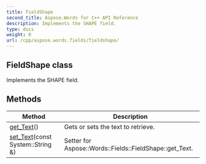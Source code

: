 ```yaml
---
title: FieldShape
second_title: Aspose.Words for C++ API Reference
description: Implements the SHAPE field. 
type: docs
weight: 0
url: /cpp/aspose.words.fields/fieldshape/
---
```

## FieldShape class


Implements the SHAPE field. 

## Methods

| Method | Description |
| --- | --- |
| [get_Text](./get_text/)() | Gets or sets the text to retrieve.  |
| [set_Text](./set_text/)(const System::String &) | Setter for Aspose::Words::Fields::FieldShape::get_Text.  |
